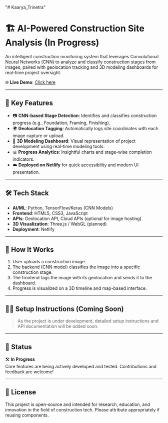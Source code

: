 "# Kaarya_Trinetra" 
# 🏗️ AI-Powered Construction Site Analysis (In Progress)

An intelligent construction monitoring system that leverages Convolutional Neural Networks (CNN) to analyze and classify construction stages from images, paired with geolocation tracking and 3D modeling dashboards for real-time project oversight.

🌐 **Live Demo**: [Click here](https://bucolic-paletas-250e99.netlify.app/)

---

## 🚀 Key Features

- 📷 **CNN-based Stage Detection**: Identifies and classifies construction progress (e.g., Foundation, Framing, Finishing).
- 🌍 **Geolocation Tagging**: Automatically logs site coordinates with each image capture or upload.
- 🧱 **3D Modeling Dashboard**: Visual representation of project development using real-time modeling tools.
- 📊 **Progress Analytics**: Insightful charts and stage-wise completion indicators.
- ☁️ **Deployed on Netlify** for quick accessibility and modern UI presentation.

---

## 🛠️ Tech Stack

- **AI/ML**: Python, TensorFlow/Keras (CNN Models)
- **Frontend**: HTML5, CSS3, JavaScript
- **APIs**: Geolocation API, Cloud APIs (optional for image hosting)
- **3D Visualization**: Three.js / WebGL (planned)
- **Deployment**: Netlify

---

## 🧪 How It Works

1. User uploads a construction image.
2. The backend (CNN model) classifies the image into a specific construction stage.
3. The frontend tags the image with its geolocation and sends it to the dashboard.
4. Progress is visualized on a 3D timeline and map-based interface.

---

## 🧑‍💻 Setup Instructions (Coming Soon)

> As the project is under development, detailed setup instructions and API documentation will be added soon.

---

## 📌 Status

🛠️ **In Progress**  
Core features are being actively developed and tested. Contributions and feedback are welcome!

---



## 📄 License

This project is open-source and intended for research, education, and innovation in the field of construction tech. Please attribute appropriately if reusing components.


